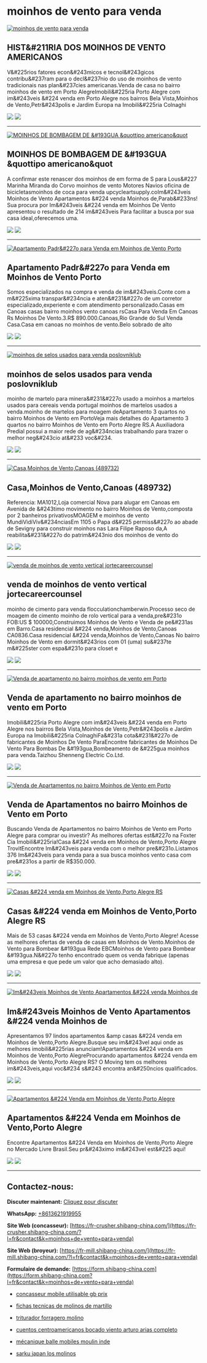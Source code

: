 # moinhos de vento para venda

<a href="https://swt.shibang-china.com/?l=fr&img&k=moinhos+de+vento+para+venda" target="_blank">![moinhos de vento para venda](http://static.shibang-china.com/all-800x300/1069.jpg)</a>

## HIST&#211RIA DOS MOINHOS DE VENTO AMERICANOS
V&#225rios fatores econ&#243micos e tecnol&#243gicos contribu&#237ram para o decl&#237nio do uso de moinhos de vento tradicionais nas plan&#237cies americanas.Venda de casa no bairro moinhos de vento em Porto AlegreImobili&#225ria Porto Alegre com im&#243veis &#224 venda em Porto Alegre nos bairros Bela Vista,Moinhos de Vento,Petr&#243polis e Jardim Europa na Imobili&#225ria Colnaghi


<a href="https://whatsapp.shibangsoft.com/WhatsApp.php" target="_blank" title="WhatsApp">![](http://static.shibang-china.com/icon/whatsapp.png)</a> <a href="https://swt.shibang-china.com/?l=fr&icon&k=moinhos+de+vento+para+venda" target="_blank">![](http://static.shibang-china.com/icon/chat-fr.png)</a>

---

<a href="https://swt.shibang-china.com/?l=fr&img&k=moinhos+de+vento+para+venda" target="_blank">![MOINHOS DE BOMBAGEM DE &#193GUA &quottipo americano&quot](http://static.shibang-china.com/all-800x300/1308.jpg)</a>

## MOINHOS DE BOMBAGEM DE &#193GUA &quottipo americano&quot
A confirmar este renascer dos moinhos de em forma de S para Lous&#227 Marinha Miranda do Corvo moinhos de vento Motores Navios oficina de bicicletasmoinhos de coca para venda upcycleartsupply.coIm&#243veis Moinhos de Vento Apartamentos &#224 venda Moinhos de,Parab&#233ns! Sua procura por Im&#243veis &#224 venda em Moinhos De Vento apresentou o resultado de 214 im&#243veis Para facilitar a busca por sua casa ideal,oferecemos uma.


<a href="https://whatsapp.shibangsoft.com/WhatsApp.php" target="_blank" title="WhatsApp">![](http://static.shibang-china.com/icon/whatsapp.png)</a> <a href="https://swt.shibang-china.com/?l=fr&icon&k=moinhos+de+vento+para+venda" target="_blank">![](http://static.shibang-china.com/icon/chat-fr.png)</a>

---

<a href="https://swt.shibang-china.com/?l=fr&img&k=moinhos+de+vento+para+venda" target="_blank">![Apartamento Padr&#227o para Venda em Moinhos de Vento Porto](http://static.shibang-china.com/all-800x300/356.jpg)</a>

## Apartamento Padr&#227o para Venda em Moinhos de Vento Porto
Somos especializados na compra e venda de im&#243veis.Conte com a m&#225xima transpar&#234ncia e aten&#231&#227o de um corretor especializado,experiente e com atendimento personalizado.Casas em Canoas casas bairro moinhos vento canoas rsCasa Para Venda Em Canoas Rs Moinhos De Vento.3.R$ 890.000.Canoas,Rio Grande do Sul Venda Casa.Casa em canoas no moinhos de vento.Belo sobrado de alto


<a href="https://whatsapp.shibangsoft.com/WhatsApp.php" target="_blank" title="WhatsApp">![](http://static.shibang-china.com/icon/whatsapp.png)</a> <a href="https://swt.shibang-china.com/?l=fr&icon&k=moinhos+de+vento+para+venda" target="_blank">![](http://static.shibang-china.com/icon/chat-fr.png)</a>

---

<a href="https://swt.shibang-china.com/?l=fr&img&k=moinhos+de+vento+para+venda" target="_blank">![moinhos de selos usados para venda poslovniklub](http://static.shibang-china.com/all-800x300/530.jpg)</a>

## moinhos de selos usados para venda poslovniklub
moinho de martelo para minera&#231&#227o usado a moinhos a martelos usados para cereais venda portugal moinhos de martelos usados a venda.moinho de martelos para moagem deApartamento 3 quartos no bairro Moinhos de Vento em PortoVeja mais detalhes do Apartamento 3 quartos no bairro Moinhos de Vento em Porto Alegre RS.A Auxiliadora Predial possui a maior rede de ag&#234ncias trabalhando para trazer o melhor neg&#243cio at&#233 voc&#234.


<a href="https://whatsapp.shibangsoft.com/WhatsApp.php" target="_blank" title="WhatsApp">![](http://static.shibang-china.com/icon/whatsapp.png)</a> <a href="https://swt.shibang-china.com/?l=fr&icon&k=moinhos+de+vento+para+venda" target="_blank">![](http://static.shibang-china.com/icon/chat-fr.png)</a>

---

<a href="https://swt.shibang-china.com/?l=fr&img&k=moinhos+de+vento+para+venda" target="_blank">![Casa,Moinhos de Vento,Canoas (489732)](http://static.shibang-china.com/all-800x300/330.jpg)</a>

## Casa,Moinhos de Vento,Canoas (489732)
Referencia: MA1012,Loja comercial Nova para alugar em Canoas em Avenida de &#243timo movimento no bairro Moinhos de Vento,composta por 2 banheiros privativosMOAGEM e moinhos de vento MundiVidiViv&#234nciasEm 1105 o Papa d&#225 permiss&#227o ao abade de Sevigny para construir moinhos nas Lara Filipe Raposo da,A reabilita&#231&#227o do patrim&#243nio dos moinhos de vento do


<a href="https://whatsapp.shibangsoft.com/WhatsApp.php" target="_blank" title="WhatsApp">![](http://static.shibang-china.com/icon/whatsapp.png)</a> <a href="https://swt.shibang-china.com/?l=fr&icon&k=moinhos+de+vento+para+venda" target="_blank">![](http://static.shibang-china.com/icon/chat-fr.png)</a>

---

<a href="https://swt.shibang-china.com/?l=fr&img&k=moinhos+de+vento+para+venda" target="_blank">![venda de moinhos de vento vertical jortecareercounsel](http://static.shibang-china.com/all-800x300/1492.jpg)</a>

## venda de moinhos de vento vertical jortecareercounsel
moinho de cimento para venda flocculationchamberwin.Processo seco de moagem de cimento moinho de rolo vertical para a venda,pre&#231o FOB:US $ 100000,Construimos Moinhos de Vento e Venda de pe&#231as em Barro.Casa residencial &#224 venda,Moinhos de Vento,Canoas CA0836.Casa residencial &#224 venda,Moinhos de Vento,Canoas No bairro Moinhos de Vento em dormit&#243rios com 01 (uma) su&#237te m&#225ster com espa&#231o para closet e


<a href="https://whatsapp.shibangsoft.com/WhatsApp.php" target="_blank" title="WhatsApp">![](http://static.shibang-china.com/icon/whatsapp.png)</a> <a href="https://swt.shibang-china.com/?l=fr&icon&k=moinhos+de+vento+para+venda" target="_blank">![](http://static.shibang-china.com/icon/chat-fr.png)</a>

---

<a href="https://swt.shibang-china.com/?l=fr&img&k=moinhos+de+vento+para+venda" target="_blank">![Venda de apartamento no bairro moinhos de vento em Porto](http://static.shibang-china.com/all-800x300/1209.jpg)</a>

## Venda de apartamento no bairro moinhos de vento em Porto
Imobili&#225ria Porto Alegre com im&#243veis &#224 venda em Porto Alegre nos bairros Bela Vista,Moinhos de Vento,Petr&#243polis e Jardim Europa na Imobili&#225ria ColnaghiFa&#231a cota&#231&#227o de fabricantes de Moinhos De Vento ParaEncontre fabricantes de Moinhos De Vento Para Bombas De &#193gua,Bombeamento de &#225gua moinhos para venda.Taizhou Shenneng Electric Co.Ltd.


<a href="https://whatsapp.shibangsoft.com/WhatsApp.php" target="_blank" title="WhatsApp">![](http://static.shibang-china.com/icon/whatsapp.png)</a> <a href="https://swt.shibang-china.com/?l=fr&icon&k=moinhos+de+vento+para+venda" target="_blank">![](http://static.shibang-china.com/icon/chat-fr.png)</a>

---

<a href="https://swt.shibang-china.com/?l=fr&img&k=moinhos+de+vento+para+venda" target="_blank">![Venda de Apartamentos no bairro Moinhos de Vento em Porto](http://static.shibang-china.com/all-800x300/725.jpg)</a>

## Venda de Apartamentos no bairro Moinhos de Vento em Porto
Buscando Venda de Apartamentos no bairro Moinhos de Vento em Porto Alegre para comprar ou investir? As melhores ofertas est&#227o na Foxter Cia Imobili&#225ria!Casa &#224 venda em Moinhos de Vento,Porto Alegre TrovitEncontre Im&#243veis para venda com o melhor pre&#231o.Listamos 376 Im&#243veis para venda para a sua busca moinhos vento casa com pre&#231os a partir de R$350.000.


<a href="https://whatsapp.shibangsoft.com/WhatsApp.php" target="_blank" title="WhatsApp">![](http://static.shibang-china.com/icon/whatsapp.png)</a> <a href="https://swt.shibang-china.com/?l=fr&icon&k=moinhos+de+vento+para+venda" target="_blank">![](http://static.shibang-china.com/icon/chat-fr.png)</a>

---

<a href="https://swt.shibang-china.com/?l=fr&img&k=moinhos+de+vento+para+venda" target="_blank">![Casas &#224 venda em Moinhos de Vento,Porto Alegre RS](http://static.shibang-china.com/all-800x300/598.jpg)</a>

## Casas &#224 venda em Moinhos de Vento,Porto Alegre RS
Mais de 53 casas &#224 venda em Moinhos de Vento,Porto Alegre! Acesse as melhores ofertas de venda de casas em Moinhos de Vento.Moinhos de Vento para Bombear &#193gua Rede EBCMoinhos de Vento para Bombear &#193gua.N&#227o tenho encontrado quem os venda fabrique (apenas uma empresa e que pede um valor que acho demasiado alto).


<a href="https://whatsapp.shibangsoft.com/WhatsApp.php" target="_blank" title="WhatsApp">![](http://static.shibang-china.com/icon/whatsapp.png)</a> <a href="https://swt.shibang-china.com/?l=fr&icon&k=moinhos+de+vento+para+venda" target="_blank">![](http://static.shibang-china.com/icon/chat-fr.png)</a>

---

<a href="https://swt.shibang-china.com/?l=fr&img&k=moinhos+de+vento+para+venda" target="_blank">![Im&#243veis Moinhos de Vento Apartamentos &#224 venda Moinhos de](http://static.shibang-china.com/all-800x300/760.jpg)</a>

## Im&#243veis Moinhos de Vento Apartamentos &#224 venda Moinhos de
Apresentamos 97 lindos apartamentos &amp casas &#224 venda em Moinhos de Vento,Porto Alegre.Busque seu im&#243vel aqui onde as melhores imobili&#225rias anunciam!Apartamentos &#224 venda em Moinhos de Vento,Porto AlegreProcurando apartamentos &#224 venda em Moinhos de Vento,Porto Alegre RS? O Moving tem os melhores im&#243veis,aqui voc&#234 s&#243 encontra an&#250ncios qualificados.


<a href="https://whatsapp.shibangsoft.com/WhatsApp.php" target="_blank" title="WhatsApp">![](http://static.shibang-china.com/icon/whatsapp.png)</a> <a href="https://swt.shibang-china.com/?l=fr&icon&k=moinhos+de+vento+para+venda" target="_blank">![](http://static.shibang-china.com/icon/chat-fr.png)</a>

---

<a href="https://swt.shibang-china.com/?l=fr&img&k=moinhos+de+vento+para+venda" target="_blank">![Apartamentos &#224 Venda em Moinhos de Vento,Porto Alegre](http://static.shibang-china.com/all-800x300/675.jpg)</a>

## Apartamentos &#224 Venda em Moinhos de Vento,Porto Alegre
Encontre Apartamentos &#224 Venda em Moinhos de Vento,Porto Alegre no Mercado Livre Brasil.Seu pr&#243ximo im&#243vel est&#225 aqui!

<a href="https://whatsapp.shibangsoft.com/WhatsApp.php" target="_blank" title="WhatsApp">![](http://static.shibang-china.com/icon/whatsapp.png)</a> <a href="https://swt.shibang-china.com/?l=fr&icon&k=moinhos+de+vento+para+venda" target="_blank">![](http://static.shibang-china.com/icon/chat-fr.png)</a>

---
## Contactez-nous:

**Discuter maintenant:** [Cliquez pour discuter](https://swt.shibang-china.com?l=fr&contact&k=moinhos+de+vento+para+venda)

**WhatsApp:**  [+8613621919955](https://whatsapp.shibangsoft.com/WhatsApp.php)

**Site Web (concasseur):** [https://fr-crusher.shibang-china.com/](https://fr-crusher.shibang-china.com/?l=fr&contact&k=moinhos+de+vento+para+venda)

**Site Web (broyeur):** [https://fr-mill.shibang-china.com/](https://fr-mill.shibang-china.com/?l=fr&contact&k=moinhos+de+vento+para+venda)

**Formulaire de demande:** [https://form.shibang-china.com](https://form.shibang-china.com?l=fr&contact&k=moinhos+de+vento+para+venda)

* [concasseur mobile utilisable gb prix](../65/concasseur%20mobile%20utilisable%20gb%20prix.md)

* [fichas tecnicas de molinos de martillo](../63/fichas%20tecnicas%20de%20molinos%20de%20martillo.md)

* [triturador forragero molino](../62/triturador%20forragero%20molino.md)

* [cuentos centroamericanos bocado viento arturo arias completo](../63/cuentos%20centroamericanos%20bocado%20viento%20arturo%20arias%20completo.md)

* [mécanique balle mobiles moulin inde](../61/m%C3%A9canique%20balle%20mobiles%20moulin%20inde.md)

* [sarku japan los molinos](../64/sarku%20japan%20los%20molinos.md)